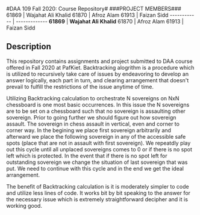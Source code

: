 #DAA 109 Fall 2020: Course Repository#
###PROJECT MEMBERS###
61869 | Wajahat Ali Khalid
61870 | Afroz Alam
61913 | Faizan Sidd
------------ | -------------
**61869** | **Wajahat Ali Khalid**
61870 | Afroz Alam
61913 | Faizan Sidd


## Description ##
This repository contains assignments and project submitted to DAA course offered in Fall 2020 at PafKiet.
Backtracking alogrithm is a procedure which is utilized to recursively take care of issues by endeavoring to develop an answer logically, each part in turn, and clearing arrangement that doesn't prevail to fulfill the restrictions of the issue anytime of time. 

Utilizing Backtracking calculation to orchestrate N sovereigns on NxN chessboard is one most basic occurrences. In this issue the N sovereigns are to be set on a chessboard such that no sovereign is assaulting other sovereign. Prior to going further we should figure out how sovereign assault. The sovereign in chess assault in vertical, even and corner to corner way. In the begining we place first sovereign arbitrarily and afterward we place the following sovereign in any of the accessible safe spots (place that are not in assault with first sovereign). We repeatdly play out this cycle until all unplaced sovereigns comes to 0 or if there is no spot left which is protected. In the event that if there is no spot left for outstanding sovereign we change the situation of last sovereign that was put. We need to continue with this cycle and in the end we get the ideal arrangement. 

The benefit of Backtracking calculation is it is moderately simpler to code and utilize less lines of code. It works bit by bit speaking to the answer for the necessary issue which is extremely straightforward decipher and it is working good.
